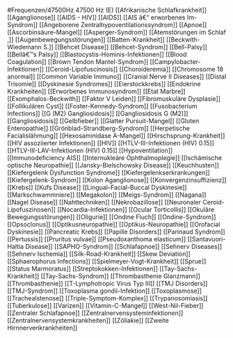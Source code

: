 #Frequenzen/47500Hz
47500 Hz (E)
[[Afrikanische Schlafkrankheit]]
[[Aganglionose]]
[[AIDS - HIV]]
[[AIDS]]
[[AIS â€“ erworbenes Im-Syndrom]]
[[Angeborene Zentralhypoventilationssyndrom]]
[[Apnoe]]
[[Ascorbinsäure-Mangel]]
[[Asperger-Syndrom]]
[[Atemstörungen im Schlaf ,]]
[[Augenbewegungsstörungen]]
[[Batten-Krankheit]]
[[Beckwith-Wiedemann S.]]
[[Behcet Disease]]
[[Behcet-Syndrom]]
[[Bell-Palsy]]
[[Bellâ€™s Palsy]]
[[Blastocystis-Hominis-Infektionen]]
[[Blood Coagulation]]
[[Brown Tendon Mantel-Syndrom]]
[[Campylobacter-Infektionen]]
[[Ceroid-Lipofuscinosis]]
[[Choroideremia]]
[[Chromosome 18 anormal]]
[[Common Variable Immuno]]
[[Cranial Nerve II Diseases]]
[[Distal Trisomie]]
[[Dyskinesie Syndromes]]
[[Eierstockkrebs]]
[[Endokrine Krankheiten]]
[[Erworbenes Immunosyndrom]]
[[Etat Marbre]]
[[Exomphalos-Beckwith]]
[[Faktor V Leiden]]
[[Fibromuskuläre Dysplasie]]
[[Follikulären Cyst]]
[[Foster-Kennedy-Syndrom]]
[[Fusobacterium Infections]]
[[G (M2) Gangliosidosis]]
[[Gangliosidosis G (M2)]]
[[Gangliosidosis]]
[[Gelbfieber]]
[[Glatter Pursuit-Mangel]]
[[Gluten Enteropathie]]
[[Grönblad-Strandberg-Syndrom]]
[[Herpetische Facialislähmung]]
[[Hexosaminidase A-Mangel]]
[[Hirschsprung-Krankheit]]
[[HIV assoziierter Infektionen]]
[[HIV]]
[[HTLV-III-Infektionen (HIV) 0.15]]
[[HTLV-III-LAV-Infektionen (HIV) 0.15]]
[[Hypoventilation]]
[[Immunodeficiency AIS]]
[[Internukleäre Ophthalmoplegie]]
[[Ischämische optische Neuropathie]]
[[Jansky-Bielschowsky Disease]]
[[Keuchhusten]]
[[Kiefergelenk Dysfunction Syndrome]]
[[Kiefergelenkserkrankungen]]
[[Kiefergelenk-Syndrom]]
[[Kolon Aganglionose]]
[[Konvergenzinsuffizienz]]
[[Krebs]]
[[Kufs Disease]]
[[Lingual-Facial-Buccal Dyskinesie]]
[[Markschwammniere]]
[[Megakolon]]
[[Meigs-Syndrom]]
[[Nagana]]
[[Nagel Disease]]
[[Nahttechniken]]
[[Nekrobazillose]]
[[Neuronaler Ceroid-Lipofuszinosen]]
[[Nocardia-Infektionen]]
[[Ocular Torticollis]]
[[Okuläre Bewegungsstörungen]]
[[Oligurie]]
[[Ondine Fluch]]
[[Ondine-Syndrom]]
[[Opsoclonus]]
[[Optikusneuropathie]]
[[Optikus-Neuropathie]]
[[Orofacial Dyskinesie]]
[[Pancreatic Krebs]]
[[Papille Disorders]]
[[Parinaud Syndrom]]
[[Pertussis]]
[[Pruritus vulvae]]
[[Pseudoxanthoma elasticum]]
[[Santavuori-Haltia Disease]]
[[SAPHO-Syndrom]]
[[Schlafapnoe]]
[[Sehnerv Diseases]]
[[Sehnerv Ischemia]]
[[Silk-Road-Krankheit]]
[[Skew Deviation]]
[[Sphaerophorus Infections]]
[[Spielmeyer-Vogt-Krankheit]]
[[Sprue]]
[[Status Marmoratus]]
[[Streptokokken-Infektionen]]
[[Tay-Sachs-Krankheit]]
[[Tay-Sachs-Syndrom]]
[[Thrombasthenie Glanzmann]]
[[Thrombasthenie]]
[[T-Lymphotropic Virus Typ III]]
[[TMJ Disorders]]
[[TMJ-Syndrom]]
[[Toxoplasma gondii-Infektion]]
[[Toxoplasmose]]
[[Trachealstenose]]
[[Triple-Symptom-Komplex]]
[[Trypanosomiasis]]
[[Tuberkulose]]
[[Varizen]]
[[Vitamin-C-Mangel]]
[[West-Nil-Fieber]]
[[Zentraler Schlafapnoe]]
[[Zentralnervensysteminfektionen]]
[[Zentralnervensystemkrankheiten]]
[[Zöliakie]]
[[Zweite Hirnnervenkrankheiten]]